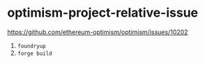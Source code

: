 # optimism-project-relative-issue

https://github.com/ethereum-optimism/optimism/issues/10202

1. `foundryup`
1. `forge build`
